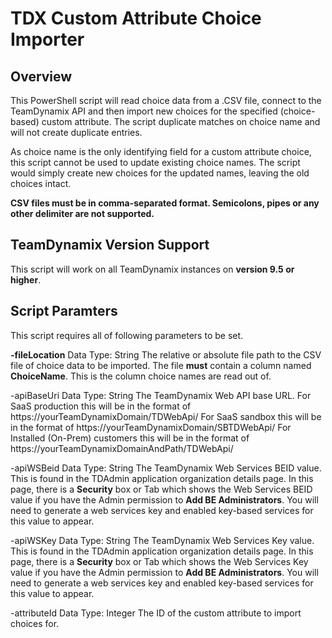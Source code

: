 # TDX Custom Attribute Choice Importer

## Overview ##
This PowerShell script will read choice data from a .CSV file, connect to the TeamDynamix API and then import new choices for the specified (choice-based) custom attribute. The script duplicate matches on choice name and will not create duplicate entries. 

As choice name is the only identifying field for a custom attribute choice, this script cannot be used to update existing choice names. The script would simply create new choices for the updated names, leaving the old choices intact.

**CSV files must be in comma-separated format. Semicolons, pipes or any other delimiter are not supported.**

## TeamDynamix Version Support ##
This script will work on all TeamDynamix instances on **version 9.5 or higher**.

## Script Paramters ##
This script requires all of following parameters to be set.

**-fileLocation**
Data Type: String
The relative or absolute file path to the CSV file of choice data to be imported. The file **must** contain a column named **ChoiceName**. This is the column choice names are read out of.

-apiBaseUri
Data Type: String
The TeamDynamix Web API base URL. 
For SaaS production this will be in the format of https://yourTeamDynamixDomain/TDWebApi/
For SaaS sandbox this will be in the format of https://yourTeamDynamixDomain/SBTDWebApi/
For Installed (On-Prem) customers this will be in the format of https://yourTeamDynamixDomainAndPath/TDWebApi/

-apiWSBeid
Data Type: String
The TeamDynamix Web Services BEID value. This is found in the TDAdmin application organization details page. In this page, there is a **Security** box or Tab which shows the Web Services BEID value if you have the Admin permission to **Add BE Administrators**. You will need to generate a web services key and enabled key-based services for this value to appear.

-apiWSKey
Data Type: String
The TeamDynamix Web Services Key value. This is found in the TDAdmin application organization details page. In this page, there is a **Security** box or Tab which shows the Web Services Key value if you have the Admin permission to **Add BE Administrators**. You will need to generate a web services key and enabled key-based services for this value to appear.

-attributeId
Data Type: Integer
The ID of the custom attribute to import choices for.